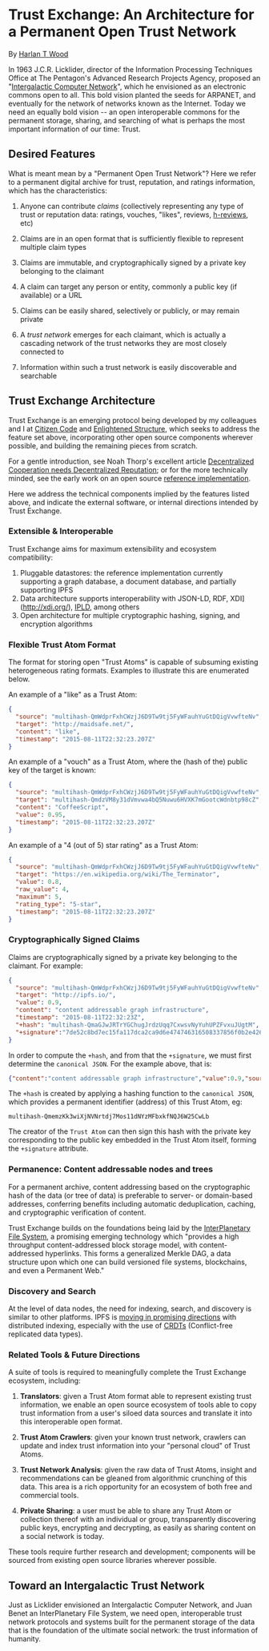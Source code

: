 # Trust Exchange: An Architecture for a Permanent Open Trust Network

By [Harlan T Wood](https://twitter.com/harlantwood)

In 1963 J.C.R. Licklider, director of the Information Processing Techniques Office at The Pentagon's Advanced Research Projects Agency, proposed an "[Intergalactic Computer Network](https://en.wikipedia.org/wiki/Intergalactic_Computer_Network)", which he envisioned as an electronic commons open to all.  This bold vision planted the seeds for ARPANET, and eventually for the network of networks known as the Internet.  Today we need an equally bold vision -- an open interoperable commons for the permanent storage, sharing, and searching of what is perhaps the most important information of our time: Trust.

## Desired Features

What is meant mean by a "Permanent Open Trust Network"?  Here we refer to a permanent digital archive for trust, reputation, and ratings information, which has the characteristics:

1. Anyone can contribute _claims_ (collectively representing any type of trust or reputation data: ratings, vouches, "likes", reviews, [h-reviews](http://microformats.org/wiki/h-review), etc)

1. Claims are in an open format that is sufficiently flexible to represent multiple claim types

1. Claims are immutable, and cryptographically signed by a private key belonging to the claimant

1. A claim can target any person or entity, commonly a public key (if available) or a URL

1. Claims can be easily shared, selectively or publicly, or may remain private

1. A _trust network_ emerges for each claimant, which is actually a cascading network of the trust networks they are most closely connected to

1. Information within such a trust network is easily discoverable and  searchable

## Trust Exchange Architecture

Trust Exchange is an emerging protocol being developed by my colleagues and I at [Citizen Code](http://www.citizencode.io/) and [Enlightened Structure](http://www.enlightenedstructure.net/), which seeks to address the feature set above, incorporating other open source components wherever possible, and building the remaining pieces from scratch.

For a gentle introduction, see Noah Thorp's excellent article [Decentralized Cooperation needs Decentralized Reputation](https://github.com/WebOfTrustInfo/rebooting-the-web-of-trust/blob/master/topics-and-advance-readings/DecentralizedCooperationNeedsDecentralizedReputation.md); or for the more technically minded, see the early work on an open source [reference implementation](https://github.com/citizencode/trust-exchange).

Here we address the technical components implied by the features listed above, and indicate the external software, or internal directions intended by Trust Exchange.

### Extensible & Interoperable

Trust Exchange aims for maximum extensibility and ecosystem compatibility:

1. Pluggable datastores: the reference implementation currently supporting a graph database, a document database, and partially supporting IPFS
1. Data architecture supports interoperability with JSON-LD, RDF, XDI](http://xdi.org/), [IPLD](https://github.com/ipfs/ipfs/issues/36), among others
1. Open architecture for multiple cryptographic hashing, signing, and encryption  algorithms

### Flexible Trust Atom Format

The format for storing open "Trust Atoms" is capable of subsuming existing heterogeneous rating formats.  Examples to illustrate this are enumerated below.

An example of a "like" as a Trust Atom:

```json
{
  "source": "multihash-QmWdprFxhCWzjJ6D9Tw9tj5FyWFauhYuGtDQigVvwfteNv",
  "target": "http://maidsafe.net/",
  "content": "like",
  "timestamp": "2015-08-11T22:32:23.207Z"
}
```

An example of a "vouch" as a Trust Atom, where the (hash of the) public key of the target is known:

```json
{
  "source": "multihash-QmWdprFxhCWzjJ6D9Tw9tj5FyWFauhYuGtDQigVvwfteNv",
  "target": "multihash-QmdzVM8y31dVmvwa4bQ5Nuwu6HVXK7mGootcWdnbtp98cZ",
  "content": "CoffeeScript",
  "value": 0.95,
  "timestamp": "2015-08-11T22:32:23.207Z"
}
```

An example of a "4 (out of 5) star rating" as a Trust Atom:

```json
{
  "source": "multihash-QmWdprFxhCWzjJ6D9Tw9tj5FyWFauhYuGtDQigVvwfteNv",
  "target": "https://en.wikipedia.org/wiki/The_Terminator",
  "value": 0.8,
  "raw_value": 4,
  "maximum": 5,
  "rating_type": "5-star",
  "timestamp": "2015-08-11T22:32:23.207Z"
}
```

### Cryptographically Signed Claims

Claims are cryptographically signed by a private key belonging to the claimant.  For example:

```json
{
  "source": "multihash-QmWdprFxhCWzjJ6D9Tw9tj5FyWFauhYuGtDQigVvwfteNv",
  "target": "http://ipfs.io/",
  "value": 0.9,
  "content": "content addressable graph infrastructure",
  "timestamp": "2015-08-11T22:32:23Z",
  "+hash": "multihash-QmaGJwJRTrYGChugJrdzUqq7CxwsvNyYuhUPZFvxuJUgtM",
  "+signature":"7de52c8bd7ec15fa117dca2ca9d6e474746316508337856f0b2e42617670a113845c0f98c34b833869ae47757659fb7051cf13c38c3cd3cba40cb89735c6a48c"
}
```

In order to compute the `+hash`, and from that the `+signature`, we must first determine the `canonical JSON`. For the example above, that is:

```json
{"content":"content addressable graph infrastructure","value":0.9,"source":"multihash-QmWdprFxhCWzjJ6D9Tw9tj5FyWFauhYuGtDQigVvwfteNv","target":"http://ipfs.io/"}
```

The `+hash` is created by applying a hashing function to the `canonical JSON`, which provides a permanent identifier (address) of this Trust Atom, eg:

```
multihash-QmemzKk3wiXjNVNrtdj7Mos11dNYzMFbxkfNQJ6W25CwLb
```

The creator of the `Trust Atom` can then sign this hash with the private key corresponding to the public key embedded in the Trust Atom itself, forming the `+signature` attribute.

### Permanence: Content addressable nodes and trees

For a permanent archive, content addressing based on the cryptographic hash of the data (or tree of data) is preferable to server- or domain-based addresses, conferring benefits including automatic deduplication, caching, and cryptographic verification of content.

Trust Exchange builds on the foundations being laid by the [InterPlanetary File System](https://ipfs.io), a promising emerging technology which "provides a high throughput content-addressed block storage model, with content-addressed hyperlinks. This forms a generalized Merkle DAG, a data structure upon which one can build versioned file systems, blockchains, and even a Permanent Web."

### Discovery and Search

At the level of data nodes, the need for indexing, search, and discovery is similar to other platforms.  IPFS is [moving in promising directions](https://github.com/ipfs/archives/issues/8) with distributed indexing, especially with the use of [CRDTs](https://en.m.wikipedia.org/wiki/Conflict-free_replicated_data_type) (Conflict-free replicated data types).

### Related Tools & Future Directions

A suite of tools is required to meaningfully complete the Trust Exchange ecosystem, including:

1. **Translators**: given a Trust Atom format able to represent existing trust information, we enable an open source ecosystem of tools able to copy trust information from a user's siloed data sources and translate it into this interoperable open format.

1. **Trust Atom Crawlers**: given your known trust network, crawlers can update and index trust information into your "personal cloud" of Trust Atoms.

1. **Trust Network Analysis**: given the raw data of Trust Atoms, insight and recommendations can be gleaned from algorithmic crunching of this data.  This area is a rich opportunity for an ecosystem of both free and commercial tools.

1. **Private Sharing**: a user must be able to share any Trust Atom or collection thereof with an individual or group, transparently discovering public keys, encrypting and decrypting, as easily as sharing content on a social network is today.

These tools require further research and development; components will be sourced from existing open source libraries wherever possible.

## Toward an Intergalactic Trust Network

Just as Licklider envisioned an Intergalactic Computer Network, and Juan Benet an InterPlanetary File System, we need open, interoperable trust network protocols and systems built for the permanent storage of the data that is the foundation of the ultimate social network: the trust information of humanity.
